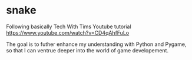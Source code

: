 # snake
Following basically Tech With Tims Youtube tutorial
https://www.youtube.com/watch?v=CD4qAhfFuLo

The goal is to futher enhance my understanding with Python and Pygame, so that I can ventrue deeper into the world of game developement.
